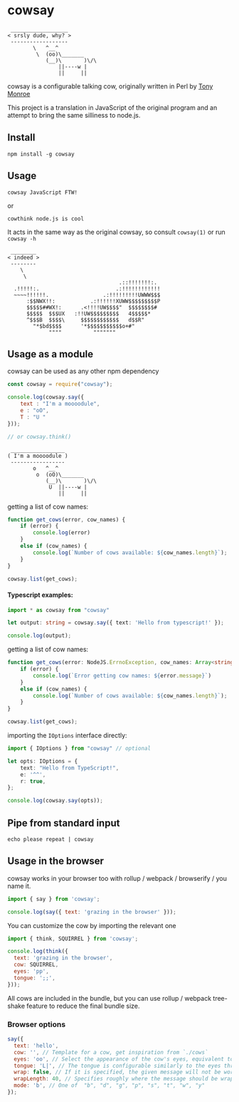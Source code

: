# cowsay


````
 __________________
< srsly dude, why? >
 ------------------
        \   ^__^
         \  (oo)\_______
            (__)\       )\/\
                ||----w |
                ||     ||
````

cowsay is a configurable talking cow, originally written in Perl by [Tony Monroe](https://github.com/tnalpgge/rank-amateur-cowsay)

This project is a translation in JavaScript of the original program and an attempt to bring the same silliness to node.js.

## Install

    npm install -g cowsay

## Usage

    cowsay JavaScript FTW!

or

    cowthink node.js is cool

It acts in the same way as the original cowsay, so consult `cowsay(1)` or run `cowsay -h`

````
 ________
< indeed >
 --------
    \
     \
                                   .::!!!!!!!:.
  .!!!!!:.                        .:!!!!!!!!!!!!
  ~~~~!!!!!!.                 .:!!!!!!!!!UWWW$$$
      :$$NWX!!:           .:!!!!!!XUWW$$$$$$$$$P
      $$$$$##WX!:      .<!!!!UW$$$$"  $$$$$$$$#
      $$$$$  $$$UX   :!!UW$$$$$$$$$   4$$$$$*
      ^$$$B  $$$$\     $$$$$$$$$$$$   d$$R"
        "*$bd$$$$      '*$$$$$$$$$$$o+#"
             """"          """""""
````

## Usage as a module

cowsay can be used as any other npm dependency
```js
const cowsay = require("cowsay");

console.log(cowsay.say({
    text : "I'm a moooodule",
    e : "oO",
    T : "U "
}));

// or cowsay.think()
```
````
 _________________
( I'm a moooodule )
 -----------------
        o   ^__^
         o  (oO)\_______
            (__)\       )\/\
             U  ||----w |
                ||     ||
````

getting a list of cow names:
```js
function get_cows(error, cow_names) {
    if (error) {
        console.log(error)
    }
    else if (cow_names) {
        console.log(`Number of cows available: ${cow_names.length}`);
    }
}

cowsay.list(get_cows);
```

#### Typescript examples:
```ts
import * as cowsay from "cowsay"

let output: string = cowsay.say({ text: 'Hello from typescript!' });

console.log(output);
```

getting a list of cow names:
```ts
function get_cows(error: NodeJS.ErrnoException, cow_names: Array<string>): void {
    if (error) {
        console.log(`Error getting cow names: ${error.message}`)
    }
    else if (cow_names) {
        console.log(`Number of cows available: ${cow_names.length}`);
    }
}

cowsay.list(get_cows);
```

importing the `IOptions` interface directly:
```ts
import { IOptions } from "cowsay" // optional

let opts: IOptions = {
    text: "Hello from TypeScript!",
    e: '^^',
    r: true,
};

console.log(cowsay.say(opts));
```


## Pipe from standard input

    echo please repeat | cowsay

## Usage in the browser

cowsay works in your browser too with rollup / webpack / browserify / you name it.

```js
import { say } from 'cowsay';

console.log(say({ text: 'grazing in the browser' }));
```

You can customize the cow by importing the relevant one

```js
import { think, SQUIRREL } from 'cowsay';

console.log(think({
  text: 'grazing in the browser',
  cow: SQUIRREL,
  eyes: 'pp',
  tongue: ';;',
}));
```

All cows are included in the bundle, but you can use rollup / webpack tree-shake feature to reduce the final bundle size.

### Browser options

```js
say({
  text: 'hello',
  cow: '', // Template for a cow, get inspiration from `./cows`
  eyes: 'oo', // Select the appearance of the cow's eyes, equivalent to cowsay -e
  tongue: 'L|', // The tongue is configurable similarly to the eyes through -T and tongue_string, equivalent to cowsay -T
  wrap: false, // If it is specified, the given message will not be word-wrapped. equivalent to cowsay -n
  wrapLength: 40, // Specifies roughly where the message should be wrapped. equivalent to cowsay -W
  mode: 'b', // One of 	"b", "d", "g", "p", "s", "t", "w", "y"
});
```
